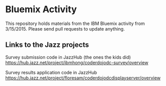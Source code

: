 # Bluemix Activity

This repository holds materials from the IBM Bluemix activity from 3/15/2015.
Please send pull requests to update anything.

## Links to the Jazz projects

Survey submission code in JazzHub (the ones the kids did)
https://hub.jazz.net/project/ibmhong/coderdojodc-survey/overview

Survey results application code in JazzHub
https://hub.jazz.net/project/floresam/coderdojodcdisplayserver/overview

